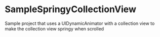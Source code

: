 SampleSpringyCollectionView
===========================

Sample project that uses a UIDynamicAnimator with a collection view to make the collection view springy when scrolled
